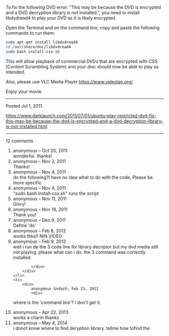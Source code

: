 To fix the following DVD error: "This may be because the DVD is encrypted and a DVD decryption library is not installed.", you need to install libdvdread4 to play your DVD as it is likely encrypted.

Open the Terminal and on the command line, copy and paste the following commands to run them:

```bash
sudo apt-get install libdvdread4
cd /usr/share/doc/libdvdread4
sudo bash install-css.sh
```

This will allow playback of commercial DVDs that are encrypted with CSS (Content Scrambling System) and your disc should now be able to play as intended.

Also, please use VLC Media Player https://www.videolan.org/

Enjoy your movie.

---

Posted Jul 1, 2011.

https://www.darklaunch.com/2011/07/01/ubuntu-play-restricted-dvd-fix-this-may-be-because-the-dvd-is-encrypted-and-a-dvd-decryption-library-is-not-installed.html

---

12 comments

<ol>
    <li>
        <div>
            anonymous &ndash; Oct 20, 2011
            <div>
wonderful. thanks!
            </div>
        </div>
    </li>
    <li>
        <div>
            anonymous &ndash; Nov 2, 2011
            <div>
Thanks!
            </div>
        </div>
    </li>
    <li>
        <div>
            anonymous &ndash; Nov 4, 2011
            <div>
do the following?I have no idea what to do with the code, Please be more specific
            </div>
        </div>
    </li>
    <li>
        <div>
            anonymous &ndash; Nov 4, 2011
            <div>
"sudo bash install-css.sh" runs the script
            </div>
        </div>
    </li>
    <li>
        <div>
            anonymous &ndash; Nov 11, 2011
            <div>
Glory!
            </div>
        </div>
    </li>
    <li>
        <div>
            anonymous &ndash; Nov 18, 2011
            <div>
Thank you!
            </div>
        </div>
    </li>
    <li>
        <div>
            anonymous &ndash; Dec 9, 2011
            <div>
Define 'do'
            </div>
        </div>
    </li>
    <li>
        <div>
            anonymous &ndash; Feb 8, 2012
            <div>
works 
thks!!
NIN VIDEO
            </div>
        </div>
    </li>
    <li>
        <div>
            anonymous &ndash; Feb 9, 2012
            <div>
well i run de the 3 code line for library decriptor but my dvd media still not playing. please what can i do. the 3 command was correctly installed


            </div>
        </div>
    </li>
    <li>
        <div>
            anonymous &ndash; Feb 23, 2012
            <div>
where is the 'command line'? I don't get it.
            </div>
        </div>
    </li>
    <li>
        <div>
            anonymous &ndash; Apr 22, 2013
            <div>
works a charm thanks
            </div>
        </div>
    </li>
    <li>
        <div>
            anonymous &ndash; May 4, 2014
            <div>
i donot know where to find deryption library. tellme how tofind the
            </div>
        </div>
    </li>
</ol>
